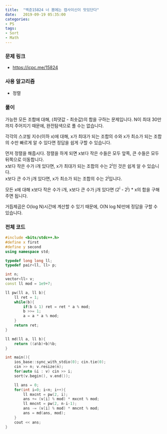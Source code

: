 ```yaml
---
title:  "백준15824 너 봄에는 캡사이신이 맛있단다"
date:   2019-09-19 05:35:00
categories:
- PS
tags:
- Sort
- Math
---
```


### 문제 링크
* https://icpc.me/15824

### 사용 알고리즘
* 정렬

### 풀이
가능한 모든 조합에 대해, (최댓값 - 최솟값)의 합을 구하는 문제입니다. N이 최대 30만까지 주어지기 때문에, 완전탐색으로 풀 수는 없습니다.

각각의 스코빌 지수(이하 x)에 대해, x가 최대가 되는 조합의 수와 x가 최소가 되는 조합의 수만 빠르게 알 수 있다면 정답을 쉽게 구할 수 있습니다.

먼저 정렬을 해줍시다. 정렬을 하게 되면 x보다 작은 수들은 모두 앞쪽, 큰 수들은 모두 뒤쪽으로 이동합니다.<br>
x보다 작은 수가 i개 있다면, x가 최대가 되는 조합의 수는 2<sup>i</sup>인 것은 쉽게 알 수 있습니다.<br>
x보다 큰 수가 j개 있다면, x가 최소가 되는 조합의 수는 2<sup>j</sup>입니다.

모든 x에 대해 x보다 작은 수가 i개, x보다 큰 수가 j개 있다면 (2<sup>i</sup> - 2<sup>j</sup>) * x의 합을 구해주면 됩니다.

거듭제곱은 O(log N)시간에 계산할 수 있기 때문에, O(N log N)만에 정답을 구할 수 있습니다.

### 전체 코드
```cpp
#include <bits/stdc++.h>
#define x first
#define y second
using namespace std;

typedef long long ll;
typedef pair<ll, ll> p;

int n;
vector<ll> v;
const ll mod = 1e9+7;

ll pw(ll a, ll b){
	ll ret = 1;
	while(b){
		if(b & 1) ret = ret * a % mod;
		b >>= 1;
		a = a * a % mod;
	}
	return ret;
}

ll md(ll a, ll b){
	return ((a%b)+b)%b;
}

int main(){
	ios_base::sync_with_stdio(0); cin.tie(0);
	cin >> n; v.resize(n);
	for(auto &i : v) cin >> i;
	sort(v.begin(), v.end());

	ll ans = 0;
	for(int i=0; i<n; i++){
		ll mxcnt = pw(2, i);
		ans += (v[i] % mod) * mxcnt % mod;
		ll mncnt = pw(2, n-i-1);
		ans -= (v[i] % mod) * mncnt % mod;
		ans = md(ans, mod);
	}
	cout << ans;
}
```
